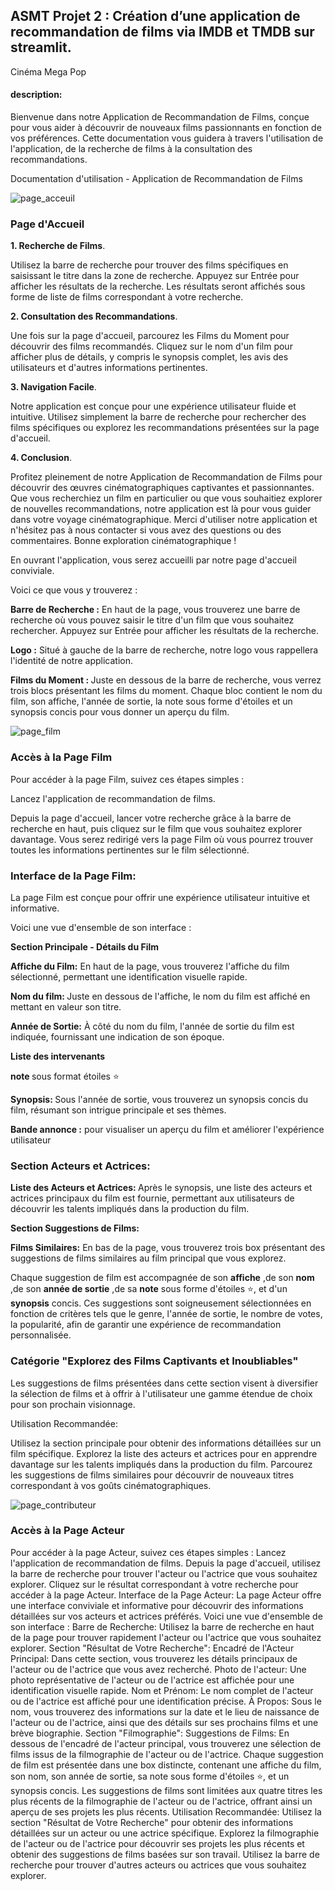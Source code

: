 ## ASMT Projet 2 : Création d’une application de recommandation de films via IMDB et TMDB sur streamlit. 

Cinéma Mega Pop 

####  description: 

Bienvenue dans notre Application de Recommandation de Films, conçue pour vous aider à découvrir de nouveaux films passionnants en fonction de vos préférences. Cette documentation vous guidera à travers l'utilisation de l'application, de la recherche de films à la consultation des recommandations.

Documentation d'utilisation - Application de Recommandation de Films

![page_acceuil](picture/page_acceuil.png)

### Page d'Accueil
<strong>1. Recherche de Films</strong>.</p>

Utilisez la barre de recherche pour trouver des films spécifiques en saisissant le titre dans la zone de recherche. Appuyez sur Entrée pour afficher les résultats de la recherche. Les résultats seront affichés sous forme de liste de films correspondant à votre recherche.

<strong>2. Consultation des Recommandations</strong>.</p>
Une fois sur la page d'accueil, parcourez les Films du Moment pour découvrir des films recommandés. Cliquez sur le nom d'un film pour afficher plus de détails, y compris le synopsis complet, les avis des utilisateurs et d'autres informations pertinentes.

<strong>3. Navigation Facile</strong>.</p>
Notre application est conçue pour une expérience utilisateur fluide et intuitive. Utilisez simplement la barre de recherche pour rechercher des films spécifiques ou explorez les recommandations présentées sur la page d'accueil.

<strong>4. Conclusion</strong>.</p>

Profitez pleinement de notre Application de Recommandation de Films pour découvrir des œuvres cinématographiques captivantes et passionnantes. Que vous recherchiez un film en particulier ou que vous souhaitiez explorer de nouvelles recommandations, notre application est là pour vous guider dans votre voyage cinématographique.
Merci d'utiliser notre application et n'hésitez pas à nous contacter si vous avez des questions ou des commentaires. Bonne exploration cinématographique !

En ouvrant l'application, vous serez accueilli par notre page d'accueil conviviale.

Voici ce que vous y trouverez :

<p><b>Barre de Recherche :</b>  En haut de la page, vous trouverez une barre de recherche où vous pouvez saisir le titre d'un film que vous souhaitez rechercher. Appuyez sur Entrée pour afficher les résultats de la recherche.
<p><b>Logo :</b>  Situé à gauche de la barre de recherche, notre logo vous rappellera l'identité de notre application.
<p><b>Films du Moment : </b> Juste en dessous de la barre de recherche, vous verrez trois blocs présentant les films du moment. Chaque bloc contient le nom du film, son affiche, l'année de sortie, la note sous forme d'étoiles et un synopsis concis pour vous donner un aperçu du film.

![page_film](picture/page_film.png)

### Accès à la Page Film

Pour accéder à la page Film, suivez ces étapes simples :

Lancez l'application de recommandation de films.

Depuis la page d'accueil, lancer votre recherche grâce à la barre de recherche en haut, puis cliquez sur le film que vous souhaitez explorer davantage.
Vous serez redirigé vers la page Film où vous pourrez trouver toutes les informations pertinentes sur le film sélectionné.

### Interface de la Page Film:

La page Film est conçue pour offrir une expérience utilisateur intuitive et informative. 

Voici une vue d'ensemble de son interface :

<p><b> Section Principale - Détails du Film</b>
  
<p><b>Affiche du Film:</b> En haut de la page, vous trouverez l'affiche du film sélectionné, permettant une identification visuelle rapide.
<p><b>Nom du film: </b> Juste en dessous de l'affiche, le nom du film est affiché en mettant en valeur son titre.
<p><b>Année de Sortie:</b>  À côté du nom du film, l'année de sortie du film est indiquée, fournissant une indication de son époque.
<p><b>Liste des intervenants </b> 
<p><b>note </b> sous format étoiles ⭐
<p><b>Synopsis: </b> Sous l'année de sortie, vous trouverez un synopsis concis du film, résumant son intrigue principale et ses thèmes.
<p><b>Bande annonce :</b>  pour visualiser un aperçu du film et améliorer l'expérience utilisateur

  
### Section Acteurs et Actrices:
  
<p><b>Liste des Acteurs et Actrices: </b> Après le synopsis, une liste des acteurs et actrices principaux du film est fournie, permettant aux utilisateurs de découvrir les talents impliqués dans la production du film.
<p><b>Section Suggestions de Films:</b>

<p><b>Films Similaires:</b> En bas de la page, vous trouverez trois box présentant des suggestions de films similaires au film principal que vous explorez.
  
Chaque suggestion de film est accompagnée de son <b>affiche</b> ,de son <b>nom</b> ,de son <b>année de sortie</b> ,de sa <b> note</b> sous forme d'étoiles ⭐, et d'un <b>synopsis</b> concis.
Ces suggestions sont soigneusement sélectionnées en fonction de critères tels que le genre, l'année de sortie, le nombre de votes, la popularité, afin de garantir une expérience de recommandation personnalisée.


### Catégorie "Explorez des Films Captivants et Inoubliables"

Les suggestions de films présentées dans cette section visent à diversifier la sélection de films et à offrir à l'utilisateur une gamme étendue de choix pour son prochain visionnage.

Utilisation Recommandée:

Utilisez la section principale pour obtenir des informations détaillées sur un film spécifique.
Explorez la liste des acteurs et actrices pour en apprendre davantage sur les talents impliqués dans la production du film.
Parcourez les suggestions de films similaires pour découvrir de nouveaux titres correspondant à vos goûts cinématographiques.

![page_contributeur](picture/page_contributeur.png)


### Accès à la Page Acteur

Pour accéder à la page Acteur, suivez ces étapes simples :
Lancez l'application de recommandation de films.
Depuis la page d'accueil, utilisez la barre de recherche pour trouver l'acteur ou l'actrice que vous souhaitez explorer.
Cliquez sur le résultat correspondant à votre recherche pour accéder à la page Acteur.
Interface de la Page Acteur:
La page Acteur offre une interface conviviale et informative pour découvrir des informations détaillées sur vos acteurs et actrices préférés. Voici une vue d'ensemble de son interface :
Barre de Recherche:
Utilisez la barre de recherche en haut de la page pour trouver rapidement l'acteur ou l'actrice que vous souhaitez explorer.
Section "Résultat de Votre Recherche":
Encadré de l'Acteur Principal: Dans cette section, vous trouverez les détails principaux de l'acteur ou de l'actrice que vous avez recherché.
Photo de l'acteur: Une photo représentative de l'acteur ou de l'actrice est affichée pour une identification visuelle rapide.
Nom et Prénom: Le nom complet de l'acteur ou de l'actrice est affiché pour une identification précise.
À Propos: Sous le nom, vous trouverez des informations sur la date et le lieu de naissance de l'acteur ou de l'actrice, ainsi que des détails sur ses prochains films et une brève biographie.
Section "Filmographie":
Suggestions de Films: En dessous de l'encadré de l'acteur principal, vous trouverez une sélection de films issus de la filmographie de l'acteur ou de l'actrice.
Chaque suggestion de film est présentée dans une box distincte, contenant une affiche du film, son nom, son année de sortie, sa note sous forme d'étoiles ⭐, et un synopsis concis.
Les suggestions de films sont limitées aux quatre titres les plus récents de la filmographie de l'acteur ou de l'actrice, offrant ainsi un aperçu de ses projets les plus récents.
Utilisation Recommandée:
Utilisez la section "Résultat de Votre Recherche" pour obtenir des informations détaillées sur un acteur ou une actrice spécifique.
Explorez la filmographie de l'acteur ou de l'actrice pour découvrir ses projets les plus récents et obtenir des suggestions de films basées sur son travail.
Utilisez la barre de recherche pour trouver d'autres acteurs ou actrices que vous souhaitez explorer.
